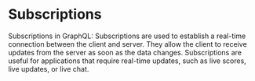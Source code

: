 # Subscriptions

Subscriptions in GraphQL: Subscriptions are used to establish a real-time connection between the client and server. They allow the client to receive updates from the server as soon as the data changes. Subscriptions are useful for applications that require real-time updates, such as live scores, live updates, or live chat.